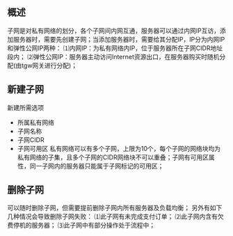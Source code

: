 ## 概述 
子网是对私有网络的划分，各个子网间内网互通，服务器可以通过内网IP互访，添加服务器时，需要先创建子网；当添加服务器时，需要给其分配IP，IP分为内网IP和弹性公网IP两种：
⑴内网IP：为私有网络内IP，位于服务器所在子网CIDR地址段内；
⑵弹性公网IP：服务器主动访问Internet资源出口，在服务器购买时随机分配(由tgw网关进行分配)；


## 新建子网
新建所需选项
- 所属私有网络
- 子网名称
- 子网CIDR
- 子网可用区
私有网络可以有多个子网，上限为10个，每个子网的网络块均为私有网络的子集，且多个子网的CIDR网络块不可以重叠；子网有可用区属性，同一子网内的服务器只能属于子网标记的可用区；

## 删除子网
可以随时删除子网，但需要提前删除子网内所有服务器及负载均衡；
另外有如下几种情况会导致删除子网失败：
⑴此子网有未完成支付订单；
⑵此子网内含有欠费停机的服务器；
⑶此子网中有部分操作处于流程中；


